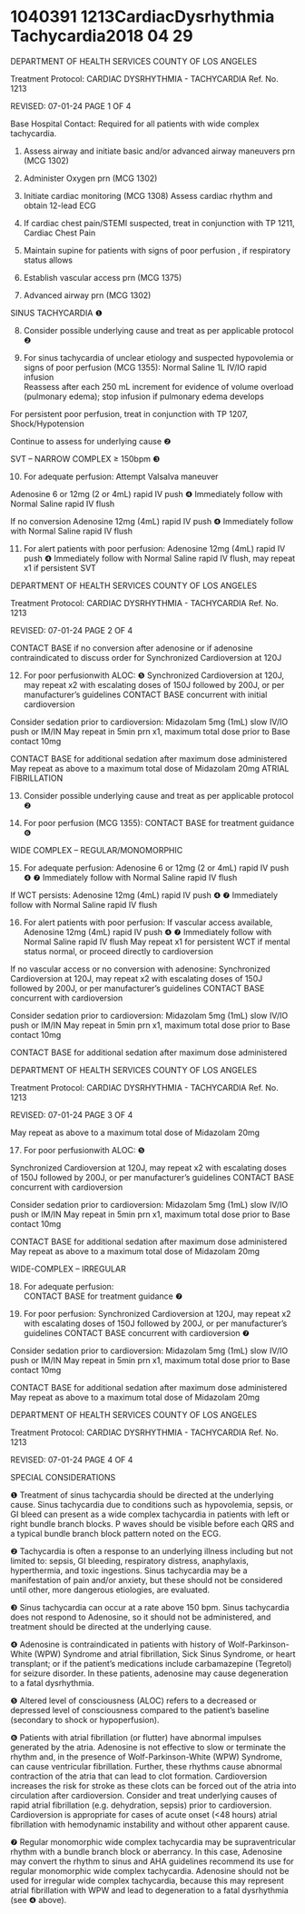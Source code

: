 # 1040391 1213CardiacDysrhythmia Tachycardia2018 04 29

DEPARTMENT OF HEALTH SERVICES 
COUNTY OF LOS ANGELES 
 
Treatment Protocol: CARDIAC DYSRHYTHMIA - TACHYCARDIA Ref. No. 1213 
 
 
 
 
 
 
REVISED: 07-01-24 PAGE 1 OF 4 
 
Base Hospital Contact: Required for all patients with wide complex tachycardia. 
 
1. Assess airway and initiate basic and/or advanced airway maneuvers prn (MCG 1302) 
 
2. Administer Oxygen prn (MCG 1302) 
 
3. Initiate cardiac monitoring  (MCG 1308) 
Assess cardiac rhythm and obtain 12-lead ECG  
 
4. If cardiac chest pain/STEMI suspected, treat in conjunction with TP 1211, Cardiac Chest Pain 
 
5. Maintain supine for patients with signs of poor perfusion , if respiratory status allows  
 
6. Establish vascular access prn (MCG 1375) 
 
7. Advanced airway prn (MCG 1302) 
 
 
SINUS TACHYCARDIA ❶ 
 
8. Consider possible underlying cause and treat as per applicable protocol ❷ 
 
9. For sinus tachycardia of unclear etiology and suspected hypovolemia or signs of poor perfusion 
(MCG 1355): 
Normal Saline 1L IV/IO rapid infusion  
Reassess after each 250 mL increment for evidence of volume overload (pulmonary edema); 
stop infusion if pulmonary edema develops 
 
For persistent poor perfusion, treat in conjunction with TP 1207, Shock/Hypotension 
 
Continue to assess for underlying cause ❷ 
 
 
SVT – NARROW COMPLEX ≥ 150bpm ❸ 
 
10. For adequate perfusion: 
Attempt Valsalva maneuver 
 
Adenosine 6 or 12mg (2 or 4mL) rapid IV push ❹ 
Immediately follow with Normal Saline rapid IV flush 
 
If no conversion 
Adenosine 12mg (4mL) rapid IV push ❹ 
Immediately follow with Normal Saline rapid IV flush 
 
11. For alert patients with poor perfusion: 
Adenosine 12mg (4mL) rapid IV push ❹ 
Immediately follow with Normal Saline rapid IV flush, may repeat x1 if persistent SVT 

DEPARTMENT OF HEALTH SERVICES 
COUNTY OF LOS ANGELES 
 
Treatment Protocol: CARDIAC DYSRHYTHMIA - TACHYCARDIA Ref. No. 1213 
 
 
 
 
 
 
REVISED: 07-01-24 PAGE 2 OF 4 
 
 
CONTACT BASE if no conversion after adenosine or if adenosine contraindicated to discuss 
order for Synchronized Cardioversion at 120J 
 
12. For poor perfusionwith ALOC: ❺ 
Synchronized Cardioversion at 120J, may repeat x2 with escalating doses of 150J followed by 
200J, or per manufacturer’s guidelines 
CONTACT BASE concurrent with initial cardioversion 
 
Consider sedation prior to cardioversion: 
Midazolam 5mg (1mL) slow IV/IO push or IM/IN 
May repeat in 5min prn x1, maximum total dose prior to Base contact 10mg 
 
CONTACT BASE for additional sedation after maximum dose administered 
May repeat as above to a maximum total dose of Midazolam 20mg 
ATRIAL FIBRILLATION 
 
13.  Consider possible underlying cause and treat as per applicable protocol ❷ 
 
 14. For poor perfusion (MCG 1355): 
CONTACT BASE for treatment guidance  ❻ 
 
WIDE COMPLEX – REGULAR/MONOMORPHIC 
 
15. For adequate perfusion: 
Adenosine 6 or 12mg (2 or 4mL) rapid IV push ❹ ❼ 
Immediately follow with Normal Saline rapid IV flush 
 
If WCT persists: 
Adenosine 12mg (4mL) rapid IV push ❹ ❼ 
Immediately follow with Normal Saline rapid IV flush 
 
16. For alert patients with poor perfusion: 
If vascular access available, Adenosine 12mg (4mL) rapid IV push ❹ ❼ 
Immediately follow with Normal Saline rapid IV flush 
May repeat x1 for persistent WCT if mental status normal, or proceed directly to cardioversion 
 
If no vascular access or no conversion with adenosine: 
Synchronized Cardioversion at 120J, may repeat x2 with escalating doses of 150J followed by 
200J, or per manufacturer’s guidelines 
CONTACT BASE concurrent with cardioversion 
 
Consider sedation prior to cardioversion: 
Midazolam 5mg (1mL) slow IV/IO push or IM/IN 
May repeat in 5min prn x1, maximum total dose prior to Base contact 10mg 
 
CONTACT BASE for additional sedation after maximum dose administered 

DEPARTMENT OF HEALTH SERVICES 
COUNTY OF LOS ANGELES 
 
Treatment Protocol: CARDIAC DYSRHYTHMIA - TACHYCARDIA Ref. No. 1213 
 
 
 
 
 
 
REVISED: 07-01-24 PAGE 3 OF 4 
 
May repeat as above to a maximum total dose of Midazolam 20mg 
 
17. For poor perfusionwith ALOC: ❺ 
 
Synchronized Cardioversion at 120J, may repeat x2 with escalating doses of 150J followed by 
200J, or per manufacturer’s guidelines 
CONTACT BASE concurrent with cardioversion 
 
Consider sedation prior to cardioversion: 
Midazolam 5mg (1mL) slow IV/IO push or IM/IN 
May repeat in 5min prn x1, maximum total dose prior to Base contact 10mg 
 
CONTACT BASE for additional sedation after maximum dose administered 
May repeat as above to a maximum total dose of Midazolam 20mg 
 
WIDE-COMPLEX – IRREGULAR 
 
18. For adequate perfusion:  
CONTACT BASE for treatment guidance ❼ 
 
19. For poor perfusion: 
Synchronized Cardioversion at 120J, may repeat x2 with escalating doses of 150J followed by 
200J, or per manufacturer’s guidelines 
CONTACT BASE concurrent with cardioversion ❼ 
 
Consider sedation prior to cardioversion: 
Midazolam 5mg (1mL) slow IV/IO push or IM/IN 
May repeat in 5min prn x1, maximum total dose prior to Base contact 10mg 
 
CONTACT BASE for additional sedation after maximum dose administered 
May repeat as above to a maximum total dose of Midazolam 20mg 
 
 

DEPARTMENT OF HEALTH SERVICES 
COUNTY OF LOS ANGELES 
 
Treatment Protocol: CARDIAC DYSRHYTHMIA - TACHYCARDIA Ref. No. 1213 
 
 
 
 
 
 
REVISED: 07-01-24 PAGE 4 OF 4 
 
SPECIAL CONSIDERATIONS 
 
❶    Treatment of sinus tachycardia should be directed at the underlying cause.  Sinus tachycardia due to 
conditions such as hypovolemia, sepsis, or GI bleed can present as a wide complex tachycardia in 
patients with left or right bundle branch blocks.  P waves should be visible before each QRS and a 
typical bundle branch block pattern noted on the ECG.  
 
❷   Tachycardia is often a response to an underlying illness including but not limited to: sepsis, GI 
bleeding, respiratory distress, anaphylaxis, hyperthermia, and toxic ingestions.  Sinus tachycardia 
may be a manifestation of pain and/or anxiety, but these should not be considered until other, more 
dangerous etiologies, are evaluated. 
 
❸    Sinus tachycardia can occur at a rate above 150 bpm. Sinus tachycardia does not respond to 
Adenosine, so it should not be administered, and treatment should be directed at the underlying 
cause.   
 
❹   Adenosine is contraindicated in patients with history of Wolf-Parkinson-White (WPW) Syndrome and 
atrial fibrillation, Sick Sinus Syndrome, or heart transplant; or if the patient’s medications include 
carbamazepine (Tegretol) for seizure disorder. In these patients, adenosine may cause degeneration 
to a fatal dysrhythmia. 
 
❺    Altered level of consciousness (ALOC) refers to a decreased or depressed level of consciousness 
compared to the patient’s baseline (secondary to shock or hypoperfusion).  
 
❻   Patients with atrial fibrillation (or flutter) have abnormal impulses generated by the atria. Adenosine is 
not effective to slow or terminate the rhythm and, in the presence of Wolf-Parkinson-White (WPW) 
Syndrome, can cause ventricular fibrillation. Further, these rhythms cause abnormal contraction of 
the atria that can lead to clot formation. Cardioversion increases the risk for stroke as these clots can 
be forced out of the atria into circulation after cardioversion. Consider and treat underlying causes of 
rapid atrial fibrillation (e.g. dehydration, sepsis) prior to cardioversion. Cardioversion is appropriate for 
cases of acute onset (<48 hours) atrial fibrillation with hemodynamic instability and without other 
apparent cause.  
 
❼ Regular monomorphic wide complex tachycardia may be supraventricular rhythm with a bundle 
branch block or aberrancy. In this case, Adenosine may convert the rhythm to sinus and AHA 
guidelines recommend its use for regular monomorphic wide complex tachycardia. Adenosine should 
not be used for irregular wide complex tachycardia, because this may represent atrial fibrillation with 
WPW and lead to degeneration to a fatal dysrhythmia (see ❹ above).
